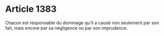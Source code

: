 # Article 1383

Chacun est responsable du dommage  qu'il a causé non seulement par son fait, mais encore par sa négligence ou par son imprudence.
